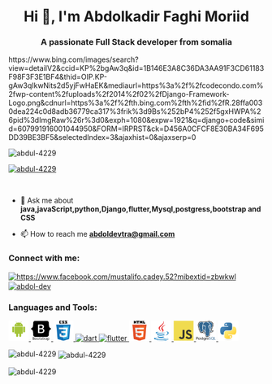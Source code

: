 <h1 align="center">Hi 👋, I'm Abdolkadir Faghi Moriid</h1>
<h3 align="center">A passionate Full Stack developer from somalia</h3>
https://www.bing.com/images/search?view=detailV2&ccid=KP%2bgAw3q&id=1B146E3A8C36DA3AA91F3CD61183F98F3F3E1BF4&thid=OIP.KP-gAw3qIkwNits2d5yjFwHaEK&mediaurl=https%3a%2f%2fcodecondo.com%2fwp-content%2fuploads%2f2014%2f02%2fDjango-Framework-Logo.png&cdnurl=https%3a%2f%2fth.bing.com%2fth%2fid%2fR.28ffa0030dea224c0d8adb36779ca317%3frik%3d9Bs%252bP4%252f5gxHWPA%26pid%3dImgRaw%26r%3d0&exph=1080&expw=1921&q=django+code&simid=607991916001044950&FORM=IRPRST&ck=D456A0CFCF8E30BA34F695DD39BE3BF5&selectedIndex=3&ajaxhist=0&ajaxserp=0

<p align="left"> <img src="https://komarev.com/ghpvc/?username=abdul-4229&label=Profile%20views&color=0e75b6&style=flat" alt="abdul-4229" /> </p>

<p align="left"> <a href="https://github.com/ryo-ma/github-profile-trophy"><img src="https://github-profile-trophy.vercel.app/?username=abdul-4229" alt="abdul-4229" /></a> </p>

<p align="left"> <a href="https://twitter.com/" target="blank"><img src="https://img.shields.io/twitter/follow/?logo=twitter&style=for-the-badge" alt="" /></a> </p>

- 💬 Ask me about **java,javaScript,python,Django,flutter,Mysql,postgress,bootstrap and CSS**

- 📫 How to reach me **abdoldevtra@gmail.com**

<h3 align="left">Connect with me:</h3>
<p align="left">
<a href="https://fb.com/https://www.facebook.com/mustalifo.cadey.52?mibextid=zbwkwl" target="blank"><img align="center" src="https://raw.githubusercontent.com/rahuldkjain/github-profile-readme-generator/master/src/images/icons/Social/facebook.svg" alt="https://www.facebook.com/mustalifo.cadey.52?mibextid=zbwkwl" height="30" width="40" /></a>
<a href="https://dribbble.com/abdol-dev" target="blank"><img align="center" src="https://raw.githubusercontent.com/rahuldkjain/github-profile-readme-generator/master/src/images/icons/Social/dribbble.svg" alt="abdol-dev" height="30" width="40" /></a>
</p>

<h3 align="left">Languages and Tools:</h3>
<p align="left"> <a href="https://developer.android.com" target="_blank" rel="noreferrer"> <img src="https://raw.githubusercontent.com/devicons/devicon/master/icons/android/android-original-wordmark.svg" alt="android" width="40" height="40"/> </a> <a href="https://getbootstrap.com" target="_blank" rel="noreferrer"> <img src="https://raw.githubusercontent.com/devicons/devicon/master/icons/bootstrap/bootstrap-plain-wordmark.svg" alt="bootstrap" width="40" height="40"/> </a> <a href="https://www.w3schools.com/css/" target="_blank" rel="noreferrer"> <img src="https://raw.githubusercontent.com/devicons/devicon/master/icons/css3/css3-original-wordmark.svg" alt="css3" width="40" height="40"/> </a> <a href="https://dart.dev" target="_blank" rel="noreferrer"> <img src="https://www.vectorlogo.zone/logos/dartlang/dartlang-icon.svg" alt="dart" width="40" height="40"/> </a> <a href="https://flutter.dev" target="_blank" rel="noreferrer"> <img src="https://www.vectorlogo.zone/logos/flutterio/flutterio-icon.svg" alt="flutter" width="40" height="40"/> </a> <a href="https://www.w3.org/html/" target="_blank" rel="noreferrer"> <img src="https://raw.githubusercontent.com/devicons/devicon/master/icons/html5/html5-original-wordmark.svg" alt="html5" width="40" height="40"/> </a> <a href="https://www.java.com" target="_blank" rel="noreferrer"> <img src="https://raw.githubusercontent.com/devicons/devicon/master/icons/java/java-original.svg" alt="java" width="40" height="40"/> </a> <a href="https://developer.mozilla.org/en-US/docs/Web/JavaScript" target="_blank" rel="noreferrer"> <img src="https://raw.githubusercontent.com/devicons/devicon/master/icons/javascript/javascript-original.svg" alt="javascript" width="40" height="40"/> </a> <a href="https://www.postgresql.org" target="_blank" rel="noreferrer"> <img src="https://raw.githubusercontent.com/devicons/devicon/master/icons/postgresql/postgresql-original-wordmark.svg" alt="postgresql" width="40" height="40"/> </a> <a href="https://www.python.org" target="_blank" rel="noreferrer"> <img src="https://raw.githubusercontent.com/devicons/devicon/master/icons/python/python-original.svg" alt="python" width="40" height="40"/> </a> </p>

<p><img align="left" src="https://github-readme-stats.vercel.app/api/top-langs?username=abdul-4229&show_icons=true&locale=en&layout=compact" alt="abdul-4229" /></p>

<p>&nbsp;<img align="center" src="https://github-readme-stats.vercel.app/api?username=abdul-4229&show_icons=true&locale=en" alt="abdul-4229" /></p>

<p><img align="center" src="https://github-readme-streak-stats.herokuapp.com/?user=abdul-4229&" alt="abdul-4229" /></p>
